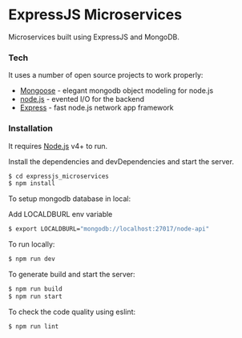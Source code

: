 # ExpressJS Microservices

Microservices built using ExpressJS and MongoDB.

### Tech

It uses a number of open source projects to work properly:

* [Mongoose](https://mongoosejs.com/) - elegant mongodb object modeling for node.js
* [node.js](https://nodejs.org/) - evented I/O for the backend
* [Express](http://expressjs.com/) - fast node.js network app framework

### Installation

It requires [Node.js](https://nodejs.org/) v4+ to run.

Install the dependencies and devDependencies and start the server.

```sh
$ cd expressjs_microservices
$ npm install
```
To setup mongodb database in local:

Add LOCALDBURL env variable

```sh
$ export LOCALDBURL="mongodb://localhost:27017/node-api"
```

To run locally:
```sh
$ npm run dev
```

To generate build and start the server:

```sh
$ npm run build
$ npm run start
```

To check the code quality using eslint:

```sh
$ npm run lint
```
